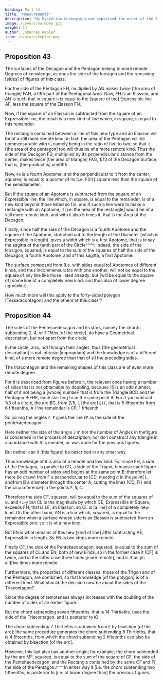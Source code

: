 ```yaml
---
heading: Part 43
title: "Measurements"
description: "My Mysterium Cosmographicum explained the order of the 5 solids in the world"
image: /covers/harmony.jpg
weight: 24
author: Johannes Kepler
icon: /avatars/kepler.png
---
```



## Proposition 43

The surfaces of the Decagon and the Pentagon belong to more remote Degrees of knowledge, as does the side of the Icosigon and the remaining [sides] of figures of this class.

For the side of the Pentagon FH, multiplied by AN makes twice [the area of triangle] FAH, a fifth part of the Pentagonal Area. Now, FH is an Elasson, and AN is such that in square it is equal to the [square of the] Expressible line AF, less the square of the Elasson FN.

Now, if the square of an Elasson is subtracted from the square of an Expressible line, the result is a new kind of line which, in square, is equal to this remainder. 

The rectangle contained between a line of this new type and an Elasson will be of a still more remote kind; in fact, the area of the Pentagon will be commensurable with it, namely being in the ratio of five to two, so that
it [the area of the pentagon] too will thus be of a more remote kind. Thus the side of the Decagon FG, multiplied by its perpendicular distance from the center, makes twice [the area of triangle]
FAG, 1/10 of the Decagon Surface, that is, [the product is] onefifth. 

Now, `FG` is a fourth Apotome; and the perpendicular to it from the center, squared, is equal to a quarter of its [i.e. FG’s] square less than the square of the semidiameter. 

But if the square of an Apotome is subtracted from the square of an Expressible line, the line which, in square, is equal to the remainder, is of a new kind beyond those listed so far; and if such a line were to make a rectangle with an Apotome, it [i.e. the area of the rectangle] would be of a still more remote kind, and with it also 5 times it, that is the Area of the Decagon.


Finally, since half the side of the Decagon is a fourth Apotome and the square of the Apotome, stretched out to the length of the Diameter (which is Expressible in length), gives a width which is a first Apotome, that is to say the sagitta
of the tenth part of the Circle^'^'^: indeed, the side of the Icosigon, squared, is equal to the sum of the squares of half the side of the Decagon, a fourth Apotome, and of this sagitta, a first Apotome. 

The surface composed from [i.e. with sides equal to] Apotomes of different kinds, and thus incommensurable with one another, will not be equal to the square of any line like those listed already; but [will be equal to the square of] some line of a completely new kind: and thus also of lower degree (ignobilior).

How much more will this apply to the forty-sided polygon (Tessaracontagon) and the others of this class'?


## Proposition 44

The sides of the Pentekaedecagon and its stars, namely the chords subtending 2, 4, or 7 15ths [of the circle], do have a Geometrical description, but not apart from the circle.

In the circle, also, not through their angles, thus [the geometrical description] is not intrinsic (impropriam) and the knowledge is of a different kind, of a more remote degree than that of all the preceding sides. 

The triacontagon and the remaining shapes of this class are of even more remote degree.

For it is described from figures before it, the relevant ones having a number of sides that is not obtainable by doubling, because 15 is an odd number, half of it not being a [whole] numbeF that is from the Triangle BCD and the Pentagon BIFHK, each star ting from the same point B. For if you subtract 1/3 of a circle, the arc BC, from 2/5, L [the arc] `BIF`, that is 5 fifteenths from 6 fifteenths, A / the remainder is CF, 1 fifteenth. 

So joining the angles `C`, `F` gives the line `CF` as the side of the pentekaedecagon. 

Here neither the size of the angle J m nor the number of Angles in thefigure is concerned in the process of description; nor do I construct any triangle in accordance with this number, as was done for the previous figures.

But neither can it [this figure] be described in any other way. 

Thus knowledge of it is also of a remote and low kind. For since FH, a side of the Pentagon, is parallel to CD, a side of the Trigon, because each figure has an odd number of sides and begins at the same point B: therefore let there be drawn from F a perpendicular to [CD, meeting it in the point[ L, andfrom B a diameter through the center A, cutting the lines [CD, FH and the circumference] in the points `E`, `N`, `G`. 

Therefore the side CF, squared, will be equal to the sum of the squares of `CL` and `FL`-y but CL is the magnitude by which CE, Expressible in Square, exceeds FN, that is LE, an Elasson: so CL is [a line] of a completely new kind.
On the other hand, AN is a line which, squared, is equal to the remainder when
a surface whose side is an Elasson is subtracted from an Expressible one: so
it is of a new kind.

But EN is what remains of this new [kind of line] after subtracting AE, Expressible in length. So EN is two steps more remote. 

Finally CF, the side of the Pentekaedecagon, squared, is equal to the sum of the squares of CL and EN, both of new kinds; so in the former case it [CF] is twice, and in the latter case three times [more remote], and is thus [in all]five times more remote.

Furthermore, the properties of different classes, those of the Trigon and of the Pentagon, are combined, so that knowledge [of the polygon] is of a different kind. What should the decision now be about the sides of the Triacontagon?

Since the degree of remoteness always increases with the doubling of the number of sides of an earlier figure.

But the chord subtending seven fifteenths, that is 14 Thirtieths, uses the side of the Triacontagon, and is posterior to iO


The chord subtending 7 Thirtieths is obtained from it by bisection [of the arc]: the same procedure generates the chord subtending 8 Thirtieths, that is 4 fifteenths, from which the chord subtending 2 fifteenths can also be obtained by bisection [of the arc].

However, this last also has another origin; for example, the chord subtended by the arc MF, squared, is equal to the sum of the square of CF, the side of the Pentehaedecagon, and the Rectangle contained by the same CF and FI, the side of the PentagonJ^^^ In either way it [i.e. the chord subtending two fifteenths] is posterior to [i.e. of lower degree than] the previous figures.
